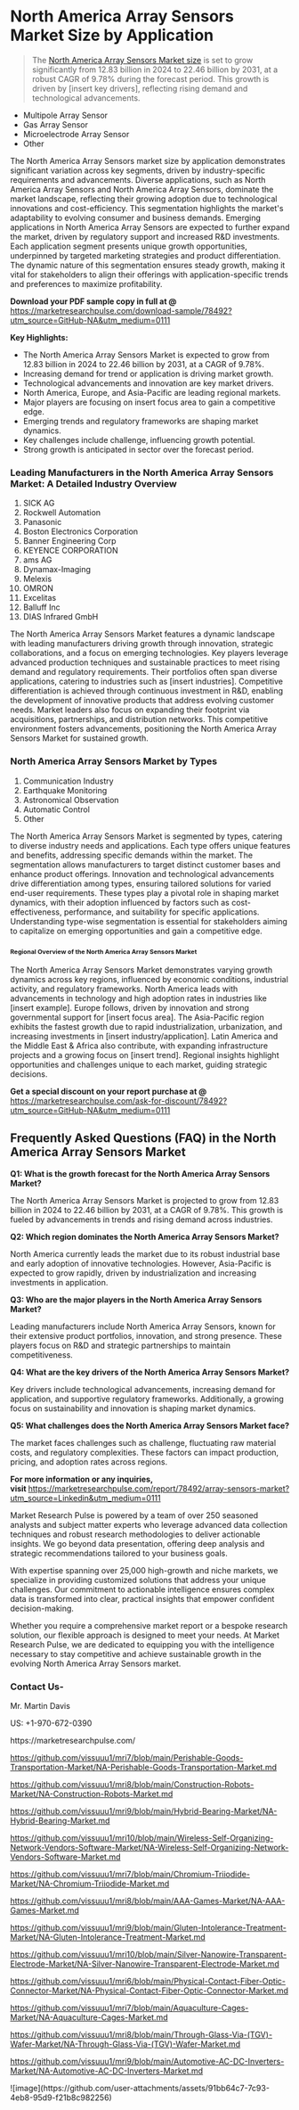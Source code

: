 <h1>North America Array Sensors Market&nbsp;Size by Application</h1><blockquote><p>The <a href="https://marketresearchpulse.com/download-sample/78492?utm_source=GitHub-NA&amp;utm_medium=0111">North America Array Sensors Market size</a> is set to grow significantly from 12.83 billion in 2024 to 22.46 billion by 2031, at a robust CAGR of 9.78% during the forecast period. This growth is driven by [insert key drivers], reflecting rising demand and technological advancements.</p></blockquote><ul><li>Multipole Array Sensor<li> Gas Array Sensor<li> Microelectrode Array Sensor<li> Other</li></ul><p>The North America Array Sensors market size by application demonstrates significant variation across key segments, driven by industry-specific requirements and advancements. Diverse applications, such as North America Array Sensors and North America Array Sensors, dominate the market landscape, reflecting their growing adoption due to technological innovations and cost-efficiency. This segmentation highlights the market's adaptability to evolving consumer and business demands. Emerging applications in North America Array Sensors are expected to further expand the market, driven by regulatory support and increased R&D investments. Each application segment presents unique growth opportunities, underpinned by targeted marketing strategies and product differentiation. The dynamic nature of this segmentation ensures steady growth, making it vital for stakeholders to align their offerings with application-specific trends and preferences to maximize profitability.</p><p><strong>Download your PDF sample copy in full at @ </strong><a href="https://marketresearchpulse.com/download-sample/78492?utm_source=GitHub-NA&amp;utm_medium=0111">https://marketresearchpulse.com/download-sample/78492?utm_source=GitHub-NA&amp;utm_medium=0111</a></p><p><strong>Key Highlights: </strong></p><ul><li>The North America Array Sensors Market is expected to grow from 12.83 billion in 2024 to 22.46 billion by 2031, at a CAGR of 9.78%.</li><li>Increasing demand for trend or application is driving market growth.</li><li>Technological advancements and innovation are key market drivers.</li><li>North America, Europe, and Asia-Pacific are leading regional markets.</li><li>Major players are focusing on insert focus area to gain a competitive edge.</li><li>Emerging trends and regulatory frameworks are shaping market dynamics.</li><li>Key challenges include challenge, influencing growth potential.</li><li>Strong growth is anticipated in sector over the forecast period.</li></ul><h3>Leading Manufacturers in the North America Array Sensors Market: A Detailed Industry Overview</h3><ol><li>SICK AG</li><li>Rockwell Automation</li><li>Panasonic</li><li>Boston Electronics Corporation</li><li>Banner Engineering Corp</li><li>KEYENCE CORPORATION</li><li>ams AG</li><li>Dynamax-Imaging</li><li>Melexis</li><li>OMRON</li><li>Excelitas</li><li>Balluff Inc</li><li>DIAS Infrared GmbH</li></ol><div class="flex max-w-full flex-col flex-grow"><div class="min-h-8 text-message flex w-full flex-col items-end gap-2 whitespace-normal break-words [.text-message+&amp;]:mt-5" dir="auto" data-message-author-role="assistant" data-message-id="fd8432e4-4910-450d-b182-61b7bfb0a01f" data-message-model-slug="gpt-4o"><div class="flex w-full flex-col gap-1 empty:hidden first:pt-[3px]"><div class="markdown prose w-full break-words dark:prose-invert light"><p>The North America Array Sensors Market features a dynamic landscape with leading manufacturers driving growth through innovation, strategic collaborations, and a focus on emerging technologies. Key players leverage advanced production techniques and sustainable practices to meet rising demand and regulatory requirements. Their portfolios often span diverse applications, catering to industries such as [insert industries]. Competitive differentiation is achieved through continuous investment in R&amp;D, enabling the development of innovative products that address evolving customer needs. Market leaders also focus on expanding their footprint via acquisitions, partnerships, and distribution networks. This competitive environment fosters advancements, positioning the North America Array Sensors Market for sustained growth.</p></div></div></div></div><h3>North America Array Sensors Market by Types</h3><ol><li>Communication Industry<li> Earthquake Monitoring<li> Astronomical Observation<li> Automatic Control<li> Other</li></ol><div class="flex max-w-full flex-col flex-grow"><div class="min-h-8 text-message flex w-full flex-col items-end gap-2 whitespace-normal break-words [.text-message+&amp;]:mt-5" dir="auto" data-message-author-role="assistant" data-message-id="084470be-0bb7-4664-bddf-5156b4f41249" data-message-model-slug="gpt-4o-mini"><div class="flex w-full flex-col gap-1 empty:hidden first:pt-[3px]"><div class="markdown prose w-full break-words dark:prose-invert light"><p>The North America Array Sensors Market is segmented by types, catering to diverse industry needs and applications. Each type offers unique features and benefits, addressing specific demands within the market. The segmentation allows manufacturers to target distinct customer bases and enhance product offerings. Innovation and technological advancements drive differentiation among types, ensuring tailored solutions for varied end-user requirements. These types play a pivotal role in shaping market dynamics, with their adoption influenced by factors such as cost-effectiveness, performance, and suitability for specific applications. Understanding type-wise segmentation is essential for stakeholders aiming to capitalize on emerging opportunities and gain a competitive edge.</p></div></div></div></div><h3><span style="font-size: 11px;">Regional Overview of the North America Array Sensors Market</span></h3><div class="flex max-w-full flex-col flex-grow"><div class="min-h-8 text-message flex w-full flex-col items-end gap-2 whitespace-normal break-words [.text-message+&amp;]:mt-5" dir="auto" data-message-author-role="assistant" data-message-id="e9038762-ce64-4e30-91c9-9bd413514231" data-message-model-slug="gpt-4o-mini"><div class="flex w-full flex-col gap-1 empty:hidden first:pt-[3px]"><div class="markdown prose w-full break-words dark:prose-invert light"><p>The North America Array Sensors Market demonstrates varying growth dynamics across key regions, influenced by economic conditions, industrial activity, and regulatory frameworks. North America leads with advancements in technology and high adoption rates in industries like [insert example]. Europe follows, driven by innovation and strong governmental support for [insert focus area]. The Asia-Pacific region exhibits the fastest growth due to rapid industrialization, urbanization, and increasing investments in [insert industry/application]. Latin America and the Middle East &amp; Africa also contribute, with expanding infrastructure projects and a growing focus on [insert trend]. Regional insights highlight opportunities and challenges unique to each market, guiding strategic decisions.</p></div></div></div></div><p><strong>Get a special discount on your report purchase at @ </strong><a href="https://marketresearchpulse.com/ask-for-discount/78492?utm_source=GitHub-NA&amp;utm_medium=0111">https://marketresearchpulse.com/ask-for-discount/78492?utm_source=GitHub-NA&amp;utm_medium=0111</a></p><h2>Frequently Asked Questions (FAQ) in the North America Array Sensors Market</h2><p><strong>Q1: What is the growth forecast for the North America Array Sensors Market?</strong></p><p>The North America Array Sensors Market is projected to grow from 12.83 billion in 2024 to 22.46 billion by 2031, at a CAGR of 9.78%. This growth is fueled by advancements in trends and rising demand across industries.</p><p><strong>Q2: Which region dominates the North America Array Sensors Market?</strong></p><p>North America currently leads the market due to its robust industrial base and early adoption of innovative technologies. However, Asia-Pacific is expected to grow rapidly, driven by industrialization and increasing investments in application.</p><p><strong>Q3: Who are the major players in the North America Array Sensors Market?</strong></p><p>Leading manufacturers include North America Array Sensors, known for their extensive product portfolios, innovation, and strong presence. These players focus on R&amp;D and strategic partnerships to maintain competitiveness.</p><p><strong>Q4: What are the key drivers of the North America Array Sensors Market?</strong></p><p>Key drivers include technological advancements, increasing demand for application, and supportive regulatory frameworks. Additionally, a growing focus on sustainability and innovation is shaping market dynamics.</p><p><strong>Q5: What challenges does the North America Array Sensors Market face?</strong></p><p>The market faces challenges such as challenge, fluctuating raw material costs, and regulatory complexities. These factors can impact production, pricing, and adoption rates across regions.</p><p><strong>For more information or any inquiries, visit&nbsp;</strong><a href="https://marketresearchpulse.com/report/78492/array-sensors-market?utm_source=Linkedin&utm_medium=0111">https://marketresearchpulse.com/report/78492/array-sensors-market?utm_source=Linkedin&utm_medium=0111</a></p><p>Market Research Pulse is powered by a team of over 250 seasoned analysts and subject matter experts who leverage advanced data collection techniques and robust research methodologies to deliver actionable insights. We go beyond data presentation, offering deep analysis and strategic recommendations tailored to your business goals.</p><p>With expertise spanning over 25,000 high-growth and niche markets, we specialize in providing customized solutions that address your unique challenges. Our commitment to actionable intelligence ensures complex data is transformed into clear, practical insights that empower confident decision-making.</p><p>Whether you require a comprehensive market report or a bespoke research solution, our flexible approach is designed to meet your needs. At Market Research Pulse, we are dedicated to equipping you with the intelligence necessary to stay competitive and achieve sustainable growth in the evolving North America Array Sensors market.</p><h3><strong>Contact Us-</strong></h3><p>Mr. Martin Davis</p><p>US: +1-970-672-0390</p><p>https://marketresearchpulse.com/</p><p><a href="https://github.com/vissuuu1/mri7/blob/main/Perishable-Goods-Transportation-Market/NA-Perishable-Goods-Transportation-Market.md">https://github.com/vissuuu1/mri7/blob/main/Perishable-Goods-Transportation-Market/NA-Perishable-Goods-Transportation-Market.md</a></p><p><a href="https://github.com/vissuuu1/mri8/blob/main/Construction-Robots-Market/NA-Construction-Robots-Market.md">https://github.com/vissuuu1/mri8/blob/main/Construction-Robots-Market/NA-Construction-Robots-Market.md</a></p><p><a href="https://github.com/vissuuu1/mri9/blob/main/Hybrid-Bearing-Market/NA-Hybrid-Bearing-Market.md">https://github.com/vissuuu1/mri9/blob/main/Hybrid-Bearing-Market/NA-Hybrid-Bearing-Market.md</a></p><p><a href="https://github.com/vissuuu1/mri10/blob/main/Wireless-Self-Organizing-Network-Vendors-Software-Market/NA-Wireless-Self-Organizing-Network-Vendors-Software-Market.md">https://github.com/vissuuu1/mri10/blob/main/Wireless-Self-Organizing-Network-Vendors-Software-Market/NA-Wireless-Self-Organizing-Network-Vendors-Software-Market.md</a></p><p><a href="https://github.com/vissuuu1/mri7/blob/main/Chromium-Triiodide-Market/NA-Chromium-Triiodide-Market.md">https://github.com/vissuuu1/mri7/blob/main/Chromium-Triiodide-Market/NA-Chromium-Triiodide-Market.md</a></p><p><a href="https://github.com/vissuuu1/mri8/blob/main/AAA-Games-Market/NA-AAA-Games-Market.md">https://github.com/vissuuu1/mri8/blob/main/AAA-Games-Market/NA-AAA-Games-Market.md</a></p><p><a href="https://github.com/vissuuu1/mri9/blob/main/Gluten-Intolerance-Treatment-Market/NA-Gluten-Intolerance-Treatment-Market.md">https://github.com/vissuuu1/mri9/blob/main/Gluten-Intolerance-Treatment-Market/NA-Gluten-Intolerance-Treatment-Market.md</a></p><p><a href="https://github.com/vissuuu1/mri10/blob/main/Silver-Nanowire-Transparent-Electrode-Market/NA-Silver-Nanowire-Transparent-Electrode-Market.md">https://github.com/vissuuu1/mri10/blob/main/Silver-Nanowire-Transparent-Electrode-Market/NA-Silver-Nanowire-Transparent-Electrode-Market.md</a></p><p><a href="https://github.com/vissuuu1/mri6/blob/main/Physical-Contact-Fiber-Optic-Connector-Market/NA-Physical-Contact-Fiber-Optic-Connector-Market.md">https://github.com/vissuuu1/mri6/blob/main/Physical-Contact-Fiber-Optic-Connector-Market/NA-Physical-Contact-Fiber-Optic-Connector-Market.md</a></p><p><a href="https://github.com/vissuuu1/mri7/blob/main/Aquaculture-Cages-Market/NA-Aquaculture-Cages-Market.md">https://github.com/vissuuu1/mri7/blob/main/Aquaculture-Cages-Market/NA-Aquaculture-Cages-Market.md</a></p><p><a href="https://github.com/vissuuu1/mri8/blob/main/Through-Glass-Via-(TGV)-Wafer-Market/NA-Through-Glass-Via-(TGV)-Wafer-Market.md">https://github.com/vissuuu1/mri8/blob/main/Through-Glass-Via-(TGV)-Wafer-Market/NA-Through-Glass-Via-(TGV)-Wafer-Market.md</a></p><p><a href="https://github.com/vissuuu1/mri9/blob/main/Automotive-AC-DC-Inverters-Market/NA-Automotive-AC-DC-Inverters-Market.md">https://github.com/vissuuu1/mri9/blob/main/Automotive-AC-DC-Inverters-Market/NA-Automotive-AC-DC-Inverters-Market.md</a></p>
![image](https://github.com/user-attachments/assets/91bb64c7-7c93-4eb8-95d9-f21b8c982256)

